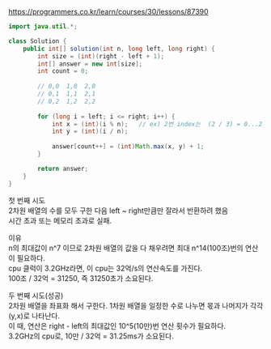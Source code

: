 https://programmers.co.kr/learn/courses/30/lessons/87390

```java
import java.util.*;

class Solution {
    public int[] solution(int n, long left, long right) {
        int size = (int)(right - left + 1);
        int[] answer = new int[size];
        int count = 0;
        
        // 0,0  1,0  2,0
        // 0,1  1,1  2,1
        // 0,2  1,2  2,2
        
        for (long i = left; i <= right; i++) {
            int x = (int)(i % n);   // ex) 2번 index는  (2 / 3) = 0...2
            int y = (int)(i / n);
            
            answer[count++] = (int)Math.max(x, y) + 1;
        }

        return answer;
    }
}
```

첫 번째 시도  
2차원 배열의 수를 모두 구한 다음 left ~ right만큼만 잘라서 반환하려 했음     
시간 초과 또는 메모리 초과로 실패.    
    
이유  
n의 최대값이 n^7 이므로 2차원 배열의 값을 다 채우려면 최대 n^14(100조)번의 연산이 필요하다.   
cpu 클럭이 3.2GHz라면, 이 cpu는 32억/s의 연산속도를 가진다.  
100조 / 32억 = 31250, 즉 31250초가 소요된다.     
    
두 번째 시도(성공)     
2차원 배열을 좌표화 해서 구한다. 
1차원 배열을 일정한 수로 나누면 몫과 나머지가 각각 (y,x)로 나타난다.  
이 때, 연산은 right - left의 최대값인 10^5(10만)번 연산 횟수가 필요하다.     
3.2GHz의 cpu로, 10만 / 32억 = 31.25ms가 소요된다.
